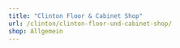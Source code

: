 ```yaml
---
title: "Clinton Floor & Cabinet Shop"
url: /clinton/clinton-floor-und-cabinet-shop/
shop: Allgemein
---
```

